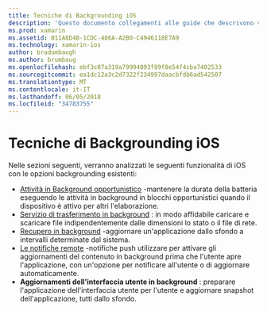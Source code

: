 ```yaml
---
title: Tecniche di Backgrounding iOS
description: 'Questo documento collegamenti alle guide che descrivono varie tecniche backgrounding in iOS: attività in background, il servizio di trasferimento in background, recupero in background e notifiche remote.'
ms.prod: xamarin
ms.assetid: 011A8D48-1CDC-486A-A2B0-C4946118E7A9
ms.technology: xamarin-ios
author: bradumbaugh
ms.author: brumbaug
ms.openlocfilehash: ebf3c07a319a79994093f89f8e54f4cba7402533
ms.sourcegitcommit: ea1dc12a3c2d7322f234997daacbfdb6ad542507
ms.translationtype: MT
ms.contentlocale: it-IT
ms.lasthandoff: 06/05/2018
ms.locfileid: "34783755"
---
```

# <a name="ios-backgrounding-techniques"></a>Tecniche di Backgrounding iOS

Nelle sezioni seguenti, verranno analizzati le seguenti funzionalità di iOS con le opzioni backgrounding esistenti:

-  [Attività in Background opportunistico](~/ios/app-fundamentals/backgrounding/ios-backgrounding-techniques/ios-backgrounding-with-tasks.md#background_tasks_in_iOS_7) -mantenere la durata della batteria eseguendo le attività in background in blocchi opportunistici quando il dispositivo è attivo per altri l'elaborazione.
-  [Servizio di trasferimento in background](~/ios/app-fundamentals/backgrounding/ios-backgrounding-techniques/ios-backgrounding-with-tasks.md#background-transfers) : in modo affidabile caricare e scaricare file indipendentemente dalle dimensioni lo stato o il file di rete.
-  [Recupero in background](~/ios/app-fundamentals/backgrounding/ios-backgrounding-techniques/updating-an-application-in-the-background.md#background_fetch) -aggiornare un'applicazione dallo sfondo a intervalli determinate dal sistema.
-  [Le notifiche remote](~/ios/app-fundamentals/backgrounding/ios-backgrounding-techniques/updating-an-application-in-the-background.md#remote_notifications) -notifiche push utilizzare per attivare gli aggiornamenti del contenuto in background prima che l'utente apre l'applicazione, con un'opzione per notificare all'utente o di aggiornare automaticamente.
-  **Aggiornamenti dell'interfaccia utente in background** : preparare l'applicazione dell'interfaccia utente per l'utente e aggiornare snapshot dell'applicazione, tutti dallo sfondo.
